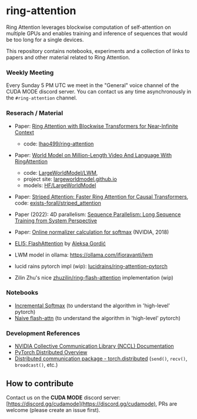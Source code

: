 # ring-attention

Ring Attention leverages blockwise computation of self-attention on multiple GPUs and enables training and inference of sequences that would be too long for a single devices.

This repository contains notebooks, experiments and a collection of links to papers and other material related to Ring Attention.

### Weekly Meeting

Every Sunday 5 PM UTC we meet in the "General" voice channel of the CUDA MODE discord server. You can contact us any time asynchronously in the `#ring-attention` channel.


### Reserach / Material

- Paper: [Ring Attention with Blockwise Transformers for Near-Infinite Context](https://arxiv.org/abs/2310.01889)
  - code: [lhao499/ring-attention](https://github.com/lhao499/ring-attention)
- Paper: [World Model on Million-Length Video And Language With RingAttention](https://arxiv.org/abs/2402.08268)
  - code: [LargeWorldModel/LWM](https://github.com/LargeWorldModel/LWM),
  - project site: [largeworldmodel.github.io](https://largeworldmodel.github.io/)
  - models: [HF/LargeWorldModel](https://huggingface.co/LargeWorldModel)
- Paper: [Striped Attention: Faster Ring Attention for Causal Transformers](https://arxiv.org/abs/2311.09431), code: [exists-forall/striped_attention](https://github.com/exists-forall/striped_attention)
- Paper (2022): 4D parallelism: [Sequence Parallelism: Long Sequence Training from System Perspective](https://arxiv.org/abs/2105.13120)


- Paper: [Online normalizer calculation for softmax](https://arxiv.org/abs/1805.02867) (NVIDIA, 2018)
- [ELI5: FlashAttention](https://gordicaleksa.medium.com/eli5-flash-attention-5c44017022ad) by [Aleksa Gordić](https://twitter.com/gordic_aleksa)
- LWM model in ollama: https://ollama.com/ifioravanti/lwm
- lucid rains pytorch impl (wip): [lucidrains/ring-attention-pytorch](https://github.com/lucidrains/ring-attention-pytorch)
- Zilin Zhu's nice [zhuzilin/ring-flash-attention](https://github.com/zhuzilin/ring-flash-attention) implementation (wip)


### Notebooks
- [Incremental Softmax](https://colab.research.google.com/drive/1PNDTLx2UYYk8XmTb9e_ZBxPx8P6eByvx?usp=sharing) (to understand the algorithm in 'high-level' pytorch)
- [Naive flash-attn](https://colab.research.google.com/drive/1X-x6PCRydNY9LZBPLA0DZh3Tj2Dyz60M?usp=sharing) (to understand the algorithm in 'high-level' pytorch)


### Development References
- [NVIDIA Collective Communication Library (NCCL) Documentation](https://docs.nvidia.com/deeplearning/nccl/user-guide/docs/index.html)
- [PyTorch Distributed Overview](https://pytorch.org/docs/stable/distributed.html)
- [Distributed communication package - torch.distributed](https://pytorch.org/docs/stable/distributed.html) (`send()`, `recv()`, `broadcast()`, etc.)

## How to contribute

Contact us on the **CUDA MODE** discord server: [https://discord.gg/cudamode](https://discord.gg/cudamode), PRs are welcome (please create an issue first).
